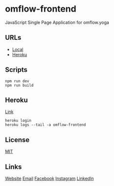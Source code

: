 # omflow-frontend
JavaScript Single Page Application for omflow.yoga

## URLs
- [Local](http://localhost:1234)
- [Heroku](https://omflow-frontend.herokuapp.com/)

## Scripts
```
npm run dev
npm run build
```

## Heroku

[Link](https://omflow-frontend.herokuapp.com/)

```
heroku login
heroku logs --tail -a omflow-frontend
```

## License
[MIT](https://choosealicense.com/licenses/mit/)


## Links

[Website](https://www.omflow.yoga/)
[Email](mailto:inspire@omflow.yoga)
[Facebook](https://www.facebook.com/omflowinspires)
[Instagram](https://www.instagram.com/omflow.yoga/)
[LinkedIn](https://www.linkedin.com/company/omflow)
